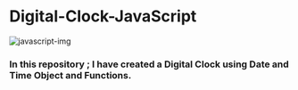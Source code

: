 # Digital-Clock-JavaScript
![javascript-img](https://github.com/Shahzaib-Anees/Digital-Clock-JavaScript/assets/159277068/fe91ae82-e975-4093-bfe5-cd14566184e4)
<br>
<h3>In this repository ; I have created a Digital Clock using Date and Time Object and Functions.</h3>
